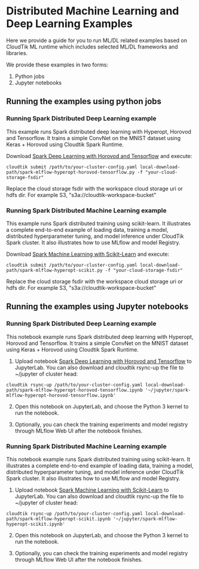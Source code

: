 # Distributed Machine Learning and Deep Learning Examples

Here we provide a guide for you to run ML/DL related examples based on CloudTik ML runtime
which includes selected ML/DL frameworks and libraries.

We provide these examples in two forms:
1. Python jobs
2. Jupyter notebooks

## Running the examples using python jobs

### Running Spark Distributed Deep Learning example
This example runs Spark distributed deep learning with Hyperopt, Horovod and Tensorflow.
It trains a simple ConvNet on the MNIST dataset using Keras + Horovod using Cloudtik Spark Runtime.

Download [Spark Deep Learning with Horovod and Tensorflow](jobs/spark-mlflow-hyperopt-horovod-tensorflow.py)
and execute:
```
cloudtik submit /path/to/your-cluster-config.yaml local-download-path/spark-mlflow-hyperopt-horovod-tensorflow.py -f "your-cloud-storage-fsdir"
```

Replace the cloud storage fsdir with the workspace cloud storage uri or hdfs dir. For example S3,  "s3a://cloudtik-workspace-bucket"


### Running Spark Distributed Machine Learning example
This example runs Spark distributed training using scikit-learn.
It illustrates a complete end-to-end example of loading data, training a model, distributed hyperparameter tuning, and model inference
under CloudTik Spark cluster. It also illustrates how to use MLflow and model Registry.

Download [Spark Machine Learning with Scikit-Learn](jobs/spark-mlflow-hyperopt-scikit.py)
and execute:
```
cloudtik submit /path/to/your-cluster-config.yaml local-download-path/spark-mlflow-hyperopt-scikit.py -f "your-cloud-storage-fsdir"
```

Replace the cloud storage fsdir with the workspace cloud storage uri or hdfs dir. For example S3,  "s3a://cloudtik-workspace-bucket"


## Running the examples using Jupyter notebooks

### Running Spark Distributed Deep Learning example

This notebook example runs Spark distributed deep learning with Hyperopt, Horovod and Tensorflow.
It trains a simple ConvNet on the MNIST dataset using Keras + Horovod using Cloudtik Spark Runtime.
 
1. Upload notebook [Spark Deep Learning with Horovod and Tensorflow](notebooks/spark-mlflow-hyperopt-horovod-tensorflow.ipynb) to JupyterLab.
You can also download and cloudtik rsync-up the file to ~/jupyter of cluster head:

```
cloudtik rsync-up /path/to/your-cluster-config.yaml local-download-path/spark-mlflow-hyperopt-horovod-tensorflow.ipynb '~/jupyter/spark-mlflow-hyperopt-horovod-tensorflow.ipynb'
```

2. Open this notebook on JupyterLab, and choose the Python 3 kernel to run the notebook.

3. Optionally, you can check the training experiments and model registry through MLflow Web UI after the notebook finishes.

### Running Spark Distributed Machine Learning example

This notebook example runs Spark distributed training using scikit-learn.
It illustrates a complete end-to-end example of loading data, training a model, distributed hyperparameter tuning, and model inference
under CloudTik Spark cluster. It also illustrates how to use MLflow and model Registry.

1. Upload notebook [Spark Machine Learning with Scikit-Learn](notebooks/spark-mlflow-hyperopt-scikit.ipynb) to JupyterLab.
You can also download and cloudtik rsync-up the file to ~/jupyter of cluster head:

```
cloudtik rsync-up /path/to/your-cluster-config.yaml local-download-path/spark-mlflow-hyperopt-scikit.ipynb '~/jupyter/spark-mlflow-hyperopt-scikit.ipynb'
```

2. Open this notebook on JupyterLab, and choose the Python 3 kernel to run the notebook.

3. Optionally, you can check the training experiments and model registry through MLflow Web UI after the notebook finishes.
